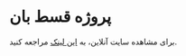 # پروژه قسط بان

برای مشاهده سایت آنلاین، به [این لینک](https://mahdiramezanii.github.io/qestban) مراجعه کنید.
